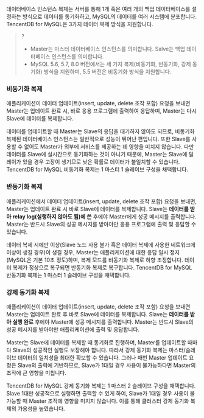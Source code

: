 데이터베이스 인스턴스 복제는 서버를 통해 1개 혹은 여러 개의 백업 데이터베이스를 설정하는 방식으로 데이터를 동기화하고, MySQL의 데이터를 여러 시스템에 분포합니다. TencentDB for MySQL은 3가지 데이터 복제 방식을 지원합니다.

>?
>- Master는 마스터 데이터베이스 인스턴스를 의미합니다. Salve는 백업 데이터베이스 인스턴스를 의미합니다.
>- MySQL 5.6, 5.7, 8.0 버전에서는 세 가지 복제(비동기화, 반동기화, 강제 동기화) 방식을 지원하며, 5.5 버전은 비동기화 방식을 지원합니다.

### 비동기화 복제
애플리케이션이 데이터 업데이트(insert, update, delete 조작 포함) 요청을 보내면 Master는 업데이트 완료 시, 바로 응용 프로그램에 출력하여 응답하며, Master는 다시 Slave에 데이터를 복제합니다.

데이터를 업데이트할 때 Master는 Slave의 응답을 대기하지 않아도 되므로, 비동기화 복제된 데이터베이스 인스턴스는 일반적으로 성능이 뛰어난 편입니다. 또한 Slave를 사용할 수 없어도 Master가 외부에 서비스를 제공하는 데 영향을 미치지 않습니다. 다만 데이터를 Slave에 실시간으로 동기화하는 것이 아니기 때문에, Master는 Slave에 딜레이가 있을 경우 고장이 생기므로 낮은 확률로 데이터가 불일치할 수 있습니다.
TencentDB for MySQL 비동기화 복제는 1 마스터 1 슬레이브 구성을 채택합니다.

### 반동기화 복제
애플리케이션에서 데이터 업데이트(insert, update, delete 조작 포함) 요청을 보내면, Master는 업데이트 완료 시 바로 Slave에 데이터를 복제합니다. Slave는 **데이터를 받아 relay log(실행하지 않아도 됨)에 쓴** 후에야 Master에게 성공 메시지를 출력합니다. Master는 반드시 Slave의 성공 메시지를 받아야만 응용 프로그램에 출력 및 응답할 수 있습니다. 

데이터 복제 시에만 이상(Slave 노드 사용 불가 혹은 데이터 복제에 사용한 네트워크에 이상이 생길 경우)이 생길 경우, Master는 애플리케이션에 대한 응답 일시 정지(MySQL은 기본 10초 정도)하며, 복제 모드를 비동기화 복제로 하향 조정합니다. 데이터 복제가 정상으로 복구되면 반동기화 복제로 복구합니다.
TencentDB for MySQL 반동기화 복제는 1 마스터 1 슬레이브 구성을 채택합니다.

### 강제 동기화 복제	
애플리케이션이 데이터 업데이트(insert, update, delete 조작 포함) 요청을 보내면 Master는 업데이트 완료 후 바로 Slave에 데이터를 복제합니다. Slave는 **데이터를 받아 실행 완료** 후에야 Master에 성공 메시지를 출력합니다. Master는 반드시 Slave의 성공 메시지를 받아야만 애플리케이션에 출력 및 응답합니다.	

Master는 Slave에 데이터를 복제할 때 동기화로 진행하며, Master를 업데이트할 때마다 Slave의 성공적인 실행도 보장해야 합니다. 따라서 강제 동기화 복제는 마스터/슬레이브 데이터의 일치성을 최대한 확보할 수 있습니다. 그러나 매번 Master 업데이트 요청은 Slave의 출력에 기반하므로, Slave가 1대일 경우 사용이 불가능하다면 Master의 조작에 큰 영향을 미칩니다. 	

TencentDB for MySQL 강제 동기화 복제는 1 마스터 2 슬레이브 구성을 채택합니다. Slave 1대만 성공적으로 실행하면 출력할 수 있게 하여, Slave가 1대일 경우 사용이 불가능할 때 Master 조작에 영향을 미치지 않습니다. 이를 통해 클러스터 강제 동기화 복제의 가용성을 높였습니다.
